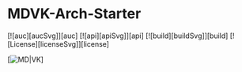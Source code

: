 # MDVK-Arch-Starter
[![auc][aucSvg]][auc] [![api][apiSvg]][api] [![build][buildSvg]][build] [![License][licenseSvg]][license]


[![MD|VK](https://raw.githubusercontent.com/abehbatre/MDVK-Arch-Starter/master/architecture.png)]
